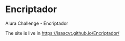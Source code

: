 # Encriptador
Alura Challenge - Encriptador

The site is live in https://isaacvt.github.io/Encriptador/
